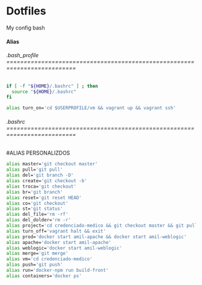 # Dotfiles
My config bash

#### Alias

###### .bash_profile ==========================================================================

```bash
if [ -f "${HOME}/.bashrc" ] ; then
  source "${HOME}/.bashrc"
fi

alias turn_on='cd $USERPROFILE/vm && vagrant up && vagrant ssh'
```

###### .bashrc ==========================================================================

#ALIAS PERSONALIZDOS

```bash
alias master='git checkout master'
alias pull='git pull'
alias del='git branch -D'
alias create='git checkout -b'
alias troca='git checkout'
alias br='git branch'
alias reset='git reset HEAD'
alias co='git checkout'
alias st='git status'
alias del_file='rm -rf'
alias del_dolder='rm -r'
alias project='cd credenciado-medico && git checkout master && git pull'
alias turn_off='vagrant halt && exit'
alias prod='docker start amil-apache && docker start amil-weblogic'
alias apache='docker start amil-apache'
alias weblogic='docker start amil-weblogic'
alias merge='git merge'
alias vm='cd credenciado-medico'
alias push='git push'
alias run='docker-npm run build-front'
alias containers='docker ps'
```
